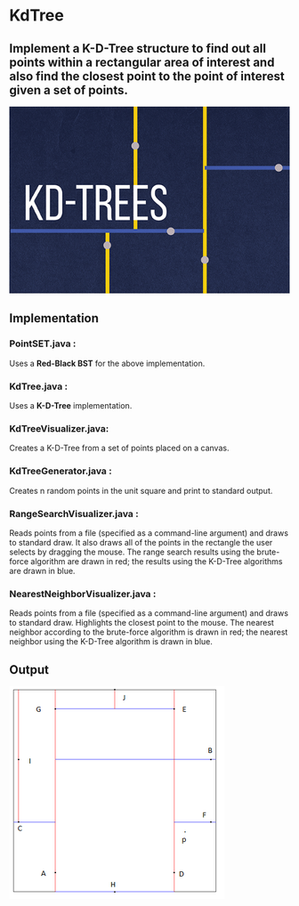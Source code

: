 # KdTree

## Implement a K-D-Tree structure to find out all points within a rectangular area of interest and also find the closest point to the point of interest given a set of points.

<img src="kdtree/logo.png">

## Implementation

<h3> PointSET.java :</h3> Uses a <b>Red-Black BST</b> for the above implementation.
<h3> KdTree.java :</h3> Uses a <b>K-D-Tree</b> implementation.
<h3> KdTreeVisualizer.java:</h3> Creates a K-D-Tree from a set of points placed on a canvas.
<h3>KdTreeGenerator.java :</h3> Creates n random points in the unit square and print to standard output.
<h3>RangeSearchVisualizer.java :</h3> 
Reads points from a file (specified as a command-line argument) and draws to standard draw. It also draws all of the points in the rectangle the user selects by dragging the mouse.
The range search results using the brute-force algorithm are drawn in red; the results using the K-D-Tree algorithms are drawn in blue.
<h3>NearestNeighborVisualizer.java :</h3> 
Reads points from a file (specified as a command-line argument) and draws to standard draw. Highlights the closest point to the mouse.
The nearest neighbor according to the brute-force algorithm is drawn in red; the nearest neighbor using the K-D-Tree algorithm is drawn in blue. 

## Output

<img src="kdtree/circle10.png">
